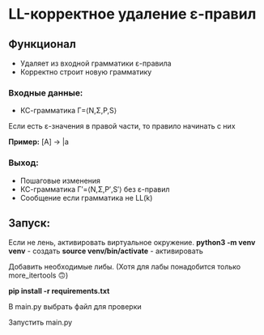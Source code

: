 # LL-корректное удаление ε-правил

## Функционал

* Удаляет из входной грамматики ε-правила
* Корректно строит новую грамматику


### Входные данные: 
* КС-грамматика Γ=⟨N,Σ,P,S⟩

Если есть ε-значения в правой части, то правило начинать с них

**Пример:**
[A] -> |a 

### Выход:
* Пошаговые изменения
* КС-грамматика Γ′=⟨N,Σ,P′,S′⟩ без ε-правил
* Сообщение если грамматика не LL(k)


## Запуск:
Если не лень, активировать виртуальное окружение.
**python3 -m venv venv** - создать
**source venv/bin/activate** - активировать

Добавить необходимые либы. (Хотя для лабы понадобится только more_itertools 🙃)

**pip install -r requirements.txt** 

В main.py выбрать файл для проверки

Запустить main.py